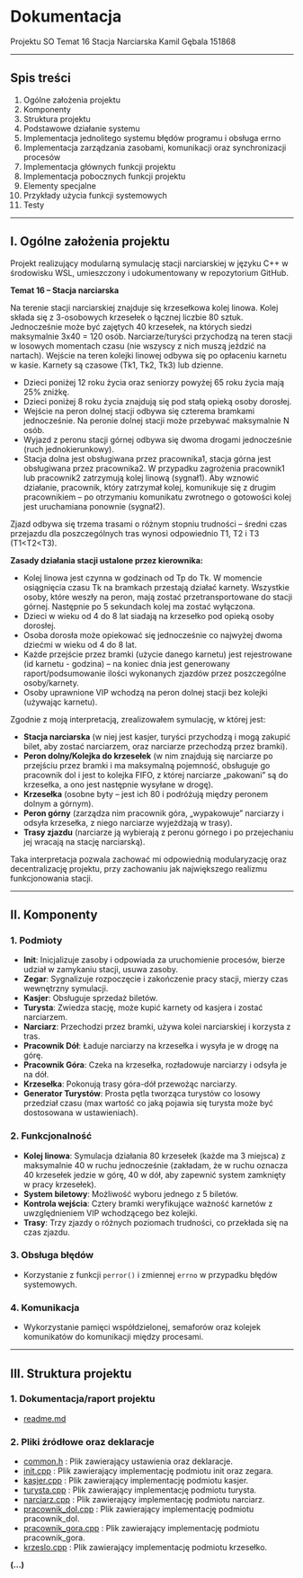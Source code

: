 # Dokumentacja
Projektu SO Temat 
16 Stacja Narciarska
Kamil Gębala 151868

---

## Spis treści

1. Ogólne założenia projektu
2. Komponenty
3. Struktura projektu 
4. Podstawowe działanie systemu
5. Implementacja jednolitego systemu błędów programu i obsługa errno
6. Implementacja zarządzania zasobami, komunikacji oraz synchronizacji procesów 
7. Implementacja głównych funkcji projektu
8. Implementacja pobocznych funkcji projektu
9. Elementy specjalne
10. Przykłady użycia funkcji systemowych 
11. Testy 

---

## I. Ogólne założenia projektu

Projekt realizujący modularną symulację stacji narciarskiej w języku C++ w środowisku WSL, umieszczony i udokumentowany w repozytorium GitHub.

**Temat 16 – Stacja narciarska**

Na terenie stacji narciarskiej znajduje się krzesełkowa kolej linowa. Kolej składa się z 3-osobowych krzesełek o łącznej liczbie 80 sztuk. Jednocześnie może być zajętych 40 krzesełek, na których siedzi maksymalnie 3x40 = 120 osób. Narciarze/turyści przychodzą na teren stacji w losowych momentach czasu (nie wszyscy z nich muszą jeździć na nartach). Wejście na teren kolejki linowej odbywa się po opłaceniu karnetu w kasie. Karnety są czasowe (Tk1, Tk2, Tk3) lub dzienne.

- Dzieci poniżej 12 roku życia oraz seniorzy powyżej 65 roku życia mają 25% zniżkę.
- Dzieci poniżej 8 roku życia znajdują się pod stałą opieką osoby dorosłej.
- Wejście na peron dolnej stacji odbywa się czterema bramkami jednocześnie. Na peronie dolnej stacji może przebywać maksymalnie N osób.
- Wyjazd z peronu stacji górnej odbywa się dwoma drogami jednocześnie (ruch jednokierunkowy).
- Stacja dolna jest obsługiwana przez pracownika1, stacja górna jest obsługiwana przez pracownika2. W przypadku zagrożenia pracownik1 lub pracownik2 zatrzymują kolej linową (sygnał1). Aby wznowić działanie, pracownik, który zatrzymał kolej, komunikuje się z drugim pracownikiem – po otrzymaniu komunikatu zwrotnego o gotowości kolej jest uruchamiana ponownie (sygnał2).

Zjazd odbywa się trzema trasami o różnym stopniu trudności – średni czas przejazdu dla poszczególnych tras wynosi odpowiednio T1, T2 i T3 (T1\<T2\<T3).

**Zasady działania stacji ustalone przez kierownika:**

- Kolej linowa jest czynna w godzinach od Tp do Tk. W momencie osiągnięcia czasu Tk na bramkach przestają działać karnety. Wszystkie osoby, które weszły na peron, mają zostać przetransportowane do stacji górnej. Następnie po 5 sekundach kolej ma zostać wyłączona.
- Dzieci w wieku od 4 do 8 lat siadają na krzesełko pod opieką osoby dorosłej.
- Osoba dorosła może opiekować się jednocześnie co najwyżej dwoma dziećmi w wieku od 4 do 8 lat.
- Każde przejście przez bramki (użycie danego karnetu) jest rejestrowane (id karnetu - godzina) – na koniec dnia jest generowany raport/podsumowanie ilości wykonanych zjazdów przez poszczególne osoby/karnety.
- Osoby uprawnione VIP wchodzą na peron dolnej stacji bez kolejki (używając karnetu).

Zgodnie z moją interpretacją, zrealizowałem symulację, w której jest:

- **Stacja narciarska** (w niej jest kasjer, turyści przychodzą i mogą zakupić bilet, aby zostać narciarzem, oraz narciarze przechodzą przez bramki).
- **Peron dolny/Kolejka do krzesełek** (w nim znajdują się narciarze po przejściu przez bramki i ma maksymalną pojemność, obsługuje go pracownik dol i jest to kolejka FIFO, z której narciarze „pakowani” są do krzesełka, a ono jest następnie wysyłane w drogę).
- **Krzesełka** (osobne byty – jest ich 80 i podróżują między peronem dolnym a górnym).
- **Peron górny** (zarządza nim pracownik góra, „wypakowuje” narciarzy i odsyła krzesełka, z niego narciarze wyjeżdżają w trasy).
- **Trasy zjazdu** (narciarze ją wybierają z peronu górnego i po przejechaniu jej wracają na stację narciarską).

Taka interpretacja pozwala zachować mi odpowiednią modularyzację oraz decentralizację projektu, przy zachowaniu jak największego realizmu funkcjonowania stacji.

---

## II. Komponenty

### 1. Podmioty

- **Init**: Inicjalizuje zasoby i odpowiada za uruchomienie procesów, bierze udział w zamykaniu stacji, usuwa zasoby.
- **Zegar**: Sygnalizuje rozpoczęcie i zakończenie pracy stacji, mierzy czas wewnętrzny symulacji.
- **Kasjer**: Obsługuje sprzedaż biletów.
- **Turysta**: Zwiedza stację, może kupić karnety od kasjera i zostać narciarzem.
- **Narciarz**: Przechodzi przez bramki, używa kolei narciarskiej i korzysta z tras.
- **Pracownik Dół**: Ładuje narciarzy na krzesełka i wysyła je w drogę na górę.
- **Pracownik Góra**: Czeka na krzesełka, rozładowuje narciarzy i odsyła je na dół.
- **Krzesełka**: Pokonują trasy góra-dół przewożąc narciarzy.
- **Generator Turystów**: Prosta pętla tworząca turystów co losowy przedział czasu (max wartość co jaką pojawia się turysta może być dostosowana w ustawieniach).

### 2. Funkcjonalność

- **Kolej linowa**: Symulacja działania 80 krzesełek (każde ma 3 miejsca) z maksymalnie 40 w ruchu jednocześnie (zakładam, że w ruchu oznacza 40 krzesełek jedzie w górę, 40 w dół, aby zapewnić system zamknięty w pracy krzesełek).
- **System biletowy**: Możliwość wyboru jednego z 5 biletów.
- **Kontrola wejścia**: Cztery bramki weryfikujące ważność karnetów z uwzględnieniem VIP wchodzącego bez kolejki.
- **Trasy**: Trzy zjazdy o różnych poziomach trudności, co przekłada się na czas zjazdu.

### 3. Obsługa błędów

- Korzystanie z funkcji `perror()` i zmiennej `errno` w przypadku błędów systemowych.

### 4. Komunikacja

- Wykorzystanie pamięci współdzielonej, semaforów oraz kolejek komunikatów do komunikacji między procesami.

---

## III. Struktura projektu

### 1. Dokumentacja/raport projektu

- [readme.md](readme.md)

### 2. Pliki źródłowe oraz deklaracje

- [common.h](common.h) : Plik zawierający ustawienia oraz deklaracje.
- [init.cpp](init.cpp) : Plik zawierający implementację podmiotu init oraz zegara.
- [kasjer.cpp](kasjer.cpp) : Plik zawierający implementację podmiotu kasjer.
- [turysta.cpp](turysta.cpp) : Plik zawierający implementację podmiotu turysta.
- [narciarz.cpp](narciarz.cpp) : Plik zawierający implementację podmiotu narciarz.
- [pracownik_dol.cpp](pracownik_dol.cpp) : Plik zawierający implementację podmiotu pracownik\_dol.
- [pracownik_gora.cpp](pracownik_gora.cpp) : Plik zawierający implementację podmiotu pracownik\_gora.
- [krzeslo.cpp](krzeslo.cpp) : Plik zawierający implementację podmiotu krzesełko.

**(...)**



